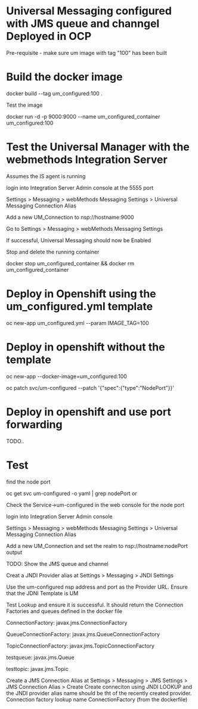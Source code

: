 # Universal Messaging configured with JMS queue and channgel Deployed in OCP

Pre-requisite - make sure um image with tag "100" has been built

# Build the docker image
docker build --tag um_configured:100 .

Test the image

docker run -d -p 9000:9000 --name um_configured_container um_configured:100


# Test the Universal Manager with the webmethods Integration Server

Assumes the IS agent is running

login into Integration Server Admin console at the 5555 port

Settings > Messaging > webMethods Messaging Settings > Universal Messaging Connection Alias

Add a new UM_Connection to nsp://hostname:9000

Go to Settings > Messaging > webMethods Messaging Settings

If successful, Universal Messaging should now be Enabled

Stop and delete the running container

docker stop um_configured_container && docker rm um_configured_container

# Deploy in Openshift using the um_configured.yml template

oc new-app  um_configured.yml --param IMAGE_TAG=100

# Deploy in openshift without the template 

oc new-app --docker-image=um_configured:100

oc patch svc/um-configured --patch '{"spec":{"type":"NodePort"}}'

# Deploy in openshift and use port forwarding

TODO..

# Test

find the node port

 oc get svc um-configured -o yaml | grep nodePort
or 

Check the Service->um-configured in the web console for the node port

login into Integration Server Admin console

Settings > Messaging > webMethods Messaging Settings > Universal Messaging Connection Alias

Add a new UM_Connection and set the realm to
nsp://hostname:nodePort output


TODO: Show the JMS queue and channel

Creat a JNDI  Provider alias at Settings > Messaging > JNDI Settings

Use the um-configured nsp address and port as the Provider URL. Ensure that the JDNI Template is UM

Test Lookup and ensure it is successful. It should return the Connection Factories and queues defined in the docker file

  ConnectionFactory: javax.jms.ConnectionFactory
  
  QueueConnectionFactory: javax.jms.QueueConnectionFactory  
  
  TopicConnectionFactory: javax.jms.TopicConnectionFactory
  
  testqueue: javax.jms.Queue
  
  testtopic: javax.jms.Topic

Create a JMS Connection Alias at 
Settings > Messaging > JMS Settings > JMS Connection Alias > Create
Create conneciton using JNDI LOOKUP and the JNDI provider alias name should be tht of the recently created provider. Connection factory lookup name ConnectionFactory (from the dockerfile)

